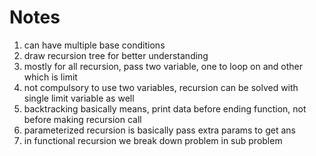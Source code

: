 # Notes

1. can have multiple base conditions
2. draw recursion tree for better understanding
3. mostly for all recursion, pass two variable, one to loop on and other which is limit
4. not compulsory to use two variables, recursion can be solved with single limit variable as well
5. backtracking basically means, print data before ending function, not before making recursion call
6. parameterized recursion is basically pass extra params to get ans
7. in functional recursion we break down problem in sub problem